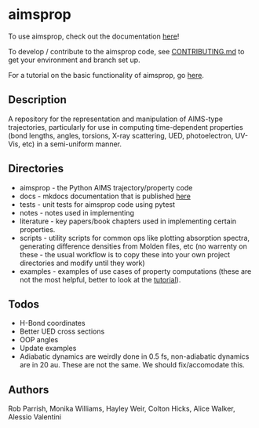 # aimsprop

To use aimsprop, check out the documentation [here](https://mtzgroup.github.io/aimsprop/)!

To develop / contribute to the aimsprop code,
see [CONTRIBUTING.md](https://mtzgroup.github.io/aimsprop/CONTRIBUTING/) to get your environment and branch set up.

For a tutorial on the basic functionality of aimsprop, go [here](https://mtzgroup.github.io/aimsprop/tutorial/).

## Description

A repository for the representation and manipulation of AIMS-type trajectories, particularly for use in computing
time-dependent properties (bond lengths, angles, torsions, X-ray scattering, UED, photoelectron, UV-Vis, etc) in a
semi-uniform manner.

## Directories

- aimsprop - the Python AIMS trajectory/property code
- docs - mkdocs documentation that is published [here](https://mtzgroup.github.io/aimsprop/)
- tests - unit tests for aimsprop code using pytest
- notes - notes used in implementing
- literature - key papers/book chapters used in implementing certain properties.
- scripts - utility scripts for common ops like plotting absorption spectra, generating difference densities from Molden
  files, etc (no warrenty on these - the usual workflow is to copy these into your own project directories and modify
  until they work)
- examples - examples of use cases of property computations (these are not the most helpful, better to look at
  the [tutorial](https://github.com/mtzgroup/aimsprop/blob/develop/docs/tutorial.md)).

## Todos

- H-Bond coordinates
- Better UED cross sections
- OOP angles
- Update examples
- Adiabatic dynamics are weirdly done in 0.5 fs, non-adiabatic dynamics are in 20 au. These are not the same. We should
  fix/accomodate this.

## Authors

Rob Parrish, Monika Williams, Hayley Weir, Colton Hicks, Alice Walker, Alessio Valentini
